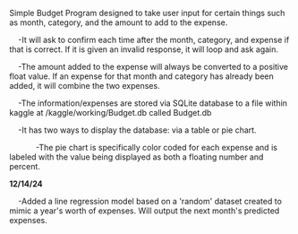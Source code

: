 Simple Budget Program designed to take user input for certain things such as month, category, and the amount to add to the expense.

&nbsp;&nbsp;&nbsp;&nbsp;-It will ask to confirm each time after the month, category, and expense if that is correct. If it is given an invalid response, it will loop and ask again.

&nbsp;&nbsp;&nbsp;&nbsp;-The amount added to the expense will always be converted to a positive float value. If an expense for that month and category has already been added, it will combine the two expenses.

&nbsp;&nbsp;&nbsp;&nbsp;-The information/expenses are stored via SQLite database to a file within kaggle at /kaggle/working/Budget.db called Budget.db

&nbsp;&nbsp;&nbsp;&nbsp;-It has two ways to display the database: via a table or pie chart.

&nbsp;&nbsp;&nbsp;&nbsp;&nbsp;&nbsp;&nbsp;&nbsp;&nbsp;&nbsp;&nbsp;&nbsp;-The pie chart is specifically color coded for each expense and is labeled with the value being displayed as both a floating number and percent.

**12/14/24**


&nbsp;&nbsp;&nbsp;&nbsp;-Added a line regression model based on a 'random' dataset created to mimic a year's worth of expenses. Will output the next month's predicted expenses.

